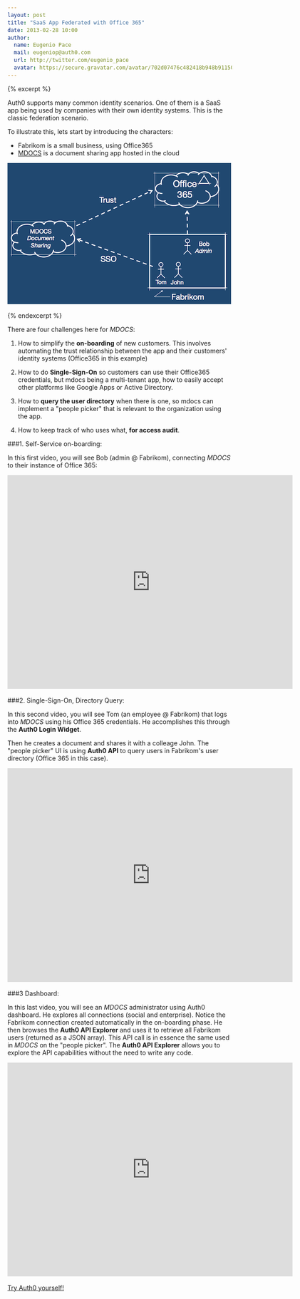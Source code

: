 ```yaml
---
layout: post
title: "SaaS App Federated with Office 365"
date: 2013-02-28 10:00
author: 
  name: Eugenio Pace
  mail: eugeniop@auth0.com
  url: http://twitter.com/eugenio_pace
  avatar: https://secure.gravatar.com/avatar/702d07476c482418b948b911504137a5?s=60
---
```


{% excerpt %} 

Auth0 supports many common identity scenarios. One of them is a SaaS app being used by companies with their own identity systems. This is the classic federation scenario.

To illustrate this, lets start by introducing the characters:

- Fabrikom is a small business, using Office365
- [MDOCS](http://mdocs.io) is a document sharing app hosted in the cloud

![](/img/auth0-mdocs-0365.png)

{% endexcerpt %} 

There are four challenges here for _MDOCS_:

1. How to simplify the __on-boarding__ of new customers. This involves automating the trust relationship between the app and their customers' identity systems (Office365 in this example)

2. How to do __Single-Sign-On__ so customers can use their Office365 credentials, but mdocs being a multi-tenant app, how to easily accept other platforms like Google Apps or Active Directory.

3. How to __query the user directory__ when there is one, so mdocs can implement a "people picker" that is relevant to the organization using the app.

4. How to keep track of who uses what, __for access audit__.  

###1. Self-Service on-boarding:

In this first video, you will see Bob (admin @ Fabrikom), connecting _MDOCS_ to their instance of Office 365:

<iframe width="640" height="480" src="http://www.youtube.com/embed/1_xsBw0qTA8?rel=0" frameborder="0" allowfullscreen></iframe>

###2. Single-Sign-On, Directory Query:

In this second video, you will see Tom (an employee @ Fabrikom) that logs into _MDOCS_ using his Office 365 credentials. He accomplishes this through the __Auth0 Login Widget__.

Then he creates a document and shares it with a colleage John. The "people picker" UI is using __Auth0 API__ to query users in Fabrikom's user directory (Office 365 in this case).

<iframe width="640" height="480" src="http://www.youtube.com/embed/VEtQJMdNfwM?rel=0" frameborder="0" allowfullscreen></iframe>

###3 Dashboard:

In this last video, you will see an _MDOCS_ administrator using Auth0 dashboard. He explores all connections (social and enterprise). Notice the Fabrikom connection created automatically in the on-boarding phase. He then browses the __Auth0 API Explorer__ and uses it to retrieve all Fabrikom users (returned as a JSON array). This API call is in essence the same used in _MDOCS_ on the "people picker". The __Auth0 API Explorer__ allows you to explore the API capabilities without the need to write any code.

<iframe width="640" height="480" src="http://www.youtube.com/embed/7UbtRhumX5s?rel=0" frameborder="0" allowfullscreen></iframe>

[Try Auth0 yourself!](http://www.auth0.com)